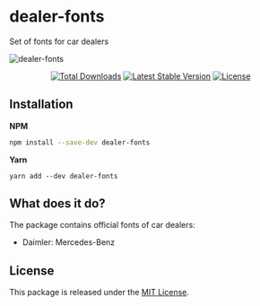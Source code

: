 # dealer-fonts

Set of fonts for car dealers

![dealer-fonts](https://user-images.githubusercontent.com/10347617/43892308-45fc1eb8-9bd4-11e8-8659-6ae4301658cd.png)

<p align="center">
    <a href="https://www.npmjs.com/package/dealer-fonts"><img src="https://img.shields.io/npm/dt/dealer-fonts.svg?style=flat-square" alt="Total Downloads" /></a>
    <a href="https://www.npmjs.com/package/dealer-fonts"><img src="https://img.shields.io/npm/v/dealer-fonts.svg?style=flat-square" alt="Latest Stable Version" /></a>
    <a href="LICENSE"><img src="https://img.shields.io/npm/l/dealer-fonts.svg?style=flat-square" alt="License" /></a>
</p>

## Installation

**NPM**
```bash
npm install --save-dev dealer-fonts
```

**Yarn**
```
yarn add --dev dealer-fonts
```


## What does it do?

The package contains official fonts of car dealers:

* Daimler: Mercedes-Benz


## License

This package is released under the [MIT License](LICENSE).
